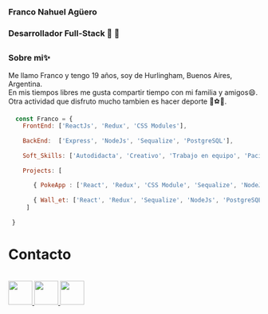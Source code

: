 ### Franco Nahuel Agüero

### Desarrollador Full-Stack 🚀 🚀<h2>
  
### Sobre mi✨

  <p> 
  Me llamo Franco y tengo 19 años, soy de Hurlingham, Buenos Aires, Argentina. <br/>
  En mis tiempos libres me gusta compartir tiempo con mi familia y amigos😄. <br/> 
  Otra actividad que disfruto mucho tambien es hacer deporte 🏉⚽🎾.
  </p>
  
  
```javascript
  const Franco = {
    FrontEnd: ['ReactJs', 'Redux', 'CSS Modules'],
    
    BackEnd:  ['Express', 'NodeJs', 'Sequalize', 'PostgreSQL'],
    
    Soft_Skills: ['Autodidacta', 'Creativo', 'Trabajo en equipo', 'Paciente'],
    
    Projects: [
    
       { PokeApp : ['React', 'Redux', 'CSS Module', 'Sequalize', 'NodeJs' , 'PostgreSQL' ] },
       
       { Wall_et: ['React', 'Redux', 'Sequalize', 'NodeJs', 'PostgreSQL'] }
     ]
 
 }

```
  
# Contacto
<br/>
<a href="https://www.linkedin.com/in/franco-agüero-13706b212" target="_blank"> 
   <img style="widht:3rem; height: 3rem" src="https://image.flaticon.com/icons/png/512/145/145807.png" />
</a>
  
<a href="https://mail.google.com/a/?view=cm&fs=1&to=aguerofranco2002@gmail.com" target="_blank"> 
   <img style="widht:3rem; height: 3rem" src="https://image.flaticon.com/icons/png/512/281/281769.png" />
</a>
  
<a href="https://www.linkedin.com/in/franco-agüero-13706b212" target="_blank"> 
   <img style="widht:3rem; height: 3rem" src="https://image.flaticon.com/icons/png/512/733/733585.png" />
</a>
